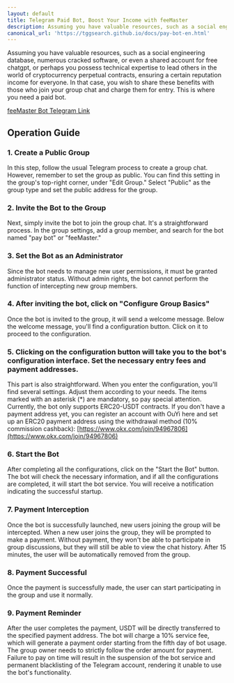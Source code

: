 ```yaml
---
layout: default
title: Telegram Paid Bot, Boost Your Income with feeMaster
description: Assuming you have valuable resources, such as a social engineering database, numerous cracked software, or even a shared account for free chatgpt
canonical_url: 'https://tggsearch.github.io/docs/pay-bot-en.html'
---
```

Assuming you have valuable resources, such as a social engineering database, numerous cracked software, or even a shared account for free chatgpt, or perhaps you possess technical expertise to lead others in the world of cryptocurrency perpetual contracts, ensuring a certain reputation income for everyone. In that case, you wish to share these benefits with those who join your group chat and charge them for entry. This is where you need a paid bot.

[feeMaster Bot Telegram Link](https://t.me/feeMasterBot)

## Operation Guide

### 1. Create a Public Group
In this step, follow the usual Telegram process to create a group chat. However, remember to set the group as public. You can find this setting in the group's top-right corner, under "Edit Group." Select "Public" as the group type and set the public address for the group.

### 2. Invite the Bot to the Group
Next, simply invite the bot to join the group chat. It's a straightforward process. In the group settings, add a group member, and search for the bot named "pay bot" or "feeMaster."

### 3. Set the Bot as an Administrator
Since the bot needs to manage new user permissions, it must be granted administrator status. Without admin rights, the bot cannot perform the function of intercepting new group members.

### 4. After inviting the bot, click on "Configure Group Basics"
Once the bot is invited to the group, it will send a welcome message. Below the welcome message, you'll find a configuration button. Click on it to proceed to the configuration.

### 5. Clicking on the configuration button will take you to the bot's configuration interface. Set the necessary entry fees and payment addresses.
This part is also straightforward. When you enter the configuration, you'll find several settings. Adjust them according to your needs. The items marked with an asterisk (*) are mandatory, so pay special attention. Currently, the bot only supports ERC20-USDT contracts. If you don't have a payment address yet, you can register an account with OuYi here and set up an ERC20 payment address using the withdrawal method (10% commission cashback): [https://www.okx.com/join/94967806](https://www.okx.com/join/94967806)

### 6. Start the Bot
After completing all the configurations, click on the "Start the Bot" button. The bot will check the necessary information, and if all the configurations are completed, it will start the bot service. You will receive a notification indicating the successful startup.

### 7. Payment Interception
Once the bot is successfully launched, new users joining the group will be intercepted. When a new user joins the group, they will be prompted to make a payment. Without payment, they won't be able to participate in group discussions, but they will still be able to view the chat history. After 15 minutes, the user will be automatically removed from the group.

### 8. Payment Successful
Once the payment is successfully made, the user can start participating in the group and use it normally.

### 9. Payment Reminder
After the user completes the payment, USDT will be directly transferred to the specified payment address. The bot will charge a 10% service fee, which will generate a payment order starting from the fifth day of bot usage. The group owner needs to strictly follow the order amount for payment. Failure to pay on time will result in the suspension of the bot service and permanent blacklisting of the Telegram account, rendering it unable to use the bot's functionality.